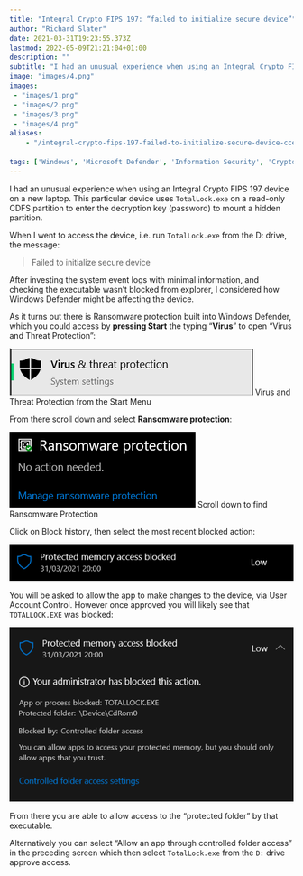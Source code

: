 ```yaml
---
title: "Integral Crypto FIPS 197: “failed to initialize secure device”"
author: "Richard Slater"
date: 2021-03-31T19:23:55.373Z
lastmod: 2022-05-09T21:21:04+01:00
description: ""
subtitle: "I had an unusual experience when using an Integral Crypto FIPS 197 device on a new laptop. This particular device uses TotalLock.exe on a…"
image: "images/4.png" 
images:
 - "images/1.png"
 - "images/2.png"
 - "images/3.png"
 - "images/4.png"
aliases:
    - "/integral-crypto-fips-197-failed-to-initialize-secure-device-ccedced05b9e"

tags: ['Windows', 'Microsoft Defender', 'Information Security', 'Cryptography']
---
```


I had an unusual experience when using an Integral Crypto FIPS 197 device on a new laptop. This particular device uses `TotalLock.exe` on a read-only CDFS partition to enter the decryption key (password) to mount a hidden partition.

When I went to access the device, i.e. run `TotalLock.exe` from the D: drive, the message:
> Failed to initialize secure device

After investing the system event logs with minimal information, and checking the executable wasn’t blocked from explorer, I considered how Windows Defender might be affecting the device.

As it turns out there is Ransomware protection built into Windows Defender, which you could access by **pressing Start** the typing “**Virus**” to open “Virus and Threat Protection”:

![image](images/1.png)
Virus and Threat Protection from the Start Menu

From there scroll down and select **Ransomware protection**:

![image](images/2.png)
Scroll down to find Ransomware Protection

Click on Block history, then select the most recent blocked action:

![image](images/3.png)

You will be asked to allow the app to make changes to the device, via User Account Control. However once approved you will likely see that `TOTALLOCK.EXE` was blocked:

![image](images/4.png)

From there you are able to allow access to the “protected folder” by that executable.

Alternatively you can select “Allow an app through controlled folder access” in the preceding screen which then select `TotalLock.exe` from the `D:` drive approve access.
